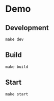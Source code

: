 # Demo

## Development

```
make dev
```

## Build

```
make build
```

## Start

```
make start
```
